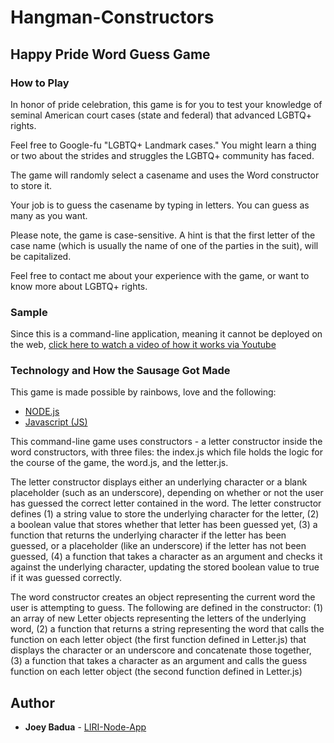 # Hangman-Constructors

## Happy Pride Word Guess Game

### How to Play

In honor of pride celebration, this game is for you to test your knowledge of seminal American court cases (state and federal) that advanced LGBTQ+ rights. 

Feel free to Google-fu "LGBTQ+ Landmark cases." You might learn a thing or two about the strides and struggles the LGBTQ+ community has faced.

The game will randomly select a casename and uses the Word constructor to store it.

Your job is to guess the casename by typing in letters. You can guess as many as you want. 

Please note, the game is case-sensitive. A hint is that the first letter of the case name (which is usually the name of one of the parties in the suit), will be capitalized.

Feel free to contact me about your experience with the game, or want to know more about LGBTQ+ rights.

### Sample
Since this is a command-line application, meaning it cannot be deployed on the web, 
[click here to watch a video of how it works via Youtube](https://youtu.be/ifzUu9qyHU8)

### Technology and How the Sausage Got Made
This game is made possible by rainbows, love and the following:

* [NODE.js](https://nodejs.org/en/about/) 
* [Javascript (JS)](https://developer.mozilla.org/en-US/docs/Web/JavaScript)

This command-line game uses constructors - a letter constructor inside the word 
constructors, with three files: the index.js which file holds the logic for the course of the game, the word.js, and the letter.js. 

The letter constructor displays either an underlying character or a blank placeholder (such as an underscore), depending on whether or not the user has guessed the correct letter contained in the word. The letter constructor defines (1) a string value to store the underlying character for the letter, (2) a boolean value that stores whether that letter has been guessed yet, (3) a function that returns the underlying character if the letter has been guessed, or a placeholder (like an underscore) if the letter has not been guessed, (4) a function that takes a character as an argument and checks it against the underlying character, updating the stored boolean value to true if it was guessed correctly.

The word constructor creates an object representing the current word the user is attempting to guess. The following are defined in the constructor: (1) an array of new Letter objects representing the letters of the underlying word, (2) a function that returns a string representing the word that calls the function on each letter object (the first function defined in Letter.js) that displays the character or an underscore and concatenate those together, (3) a function that takes a character as an argument and calls the guess function on each letter object (the second function defined in Letter.js)

## Author
* **Joey Badua** - [LIRI-Node-App](https://github.com/joannebadua)